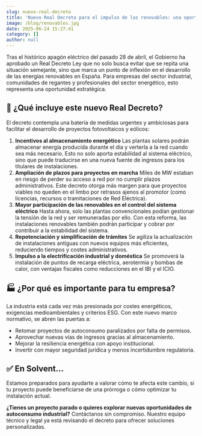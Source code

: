```yaml
---
slug: nuevo-real-decreto
title: 'Nuevo Real Decreto para el impulso de las renovables: una oportunidad clave para la industria española'
image: /blog/renovables.jpg
date: 2025-06-24 15:27:41
category: []
author: null
---
```

Tras el histórico apagón eléctrico del pasado 28 de abril, el Gobierno ha aprobado un Real Decreto Ley que no solo busca evitar que se repita una situación semejante, sino que marca un punto de inflexión en el desarrollo de las energías renovables en España. Para empresas del sector industrial, comunidades de regantes y profesionales del sector energético, esto representa una oportunidad estratégica.

## 🔋 ¿Qué incluye este nuevo Real Decreto?

El decreto contempla una batería de medidas urgentes y ambiciosas para facilitar el desarrollo de proyectos fotovoltaicos y eólicos:

1. **Incentivos al almacenamiento energético** Las plantas solares podrán almacenar energía producida durante el día y verterla a la red cuando sea más necesario. Esto no solo aporta estabilidad al sistema eléctrico, sino que puede traducirse en una nueva fuente de ingresos para los titulares de instalaciones.
1. **Ampliación de plazos para proyectos en marcha** Miles de MW estaban en riesgo de perder su acceso a red por no cumplir plazos administrativos. Este decreto otorga más margen para que proyectos viables no queden en el limbo por retrasos ajenos al promotor (como licencias, recursos o tramitaciones de Red Eléctrica).
1. **Mayor participación de las renovables en el control del sistema eléctrico** Hasta ahora, solo las plantas convencionales podían gestionar la tensión de la red y ser remuneradas por ello. Con esta reforma, las instalaciones renovables también podrán participar y cobrar por contribuir a la estabilidad del sistema.
1. **Repotenciación y simplificación de trámites** Se agiliza la actualización de instalaciones antiguas con nuevos equipos más eficientes, reduciendo tiempos y costes administrativos.
1. **Impulso a la electrificación industrial y doméstica** Se promoverá la instalación de puntos de recarga eléctrica, aerotermia y bombas de calor, con ventajas fiscales como reducciones en el IBI y el ICIO.

## 🏭 ¿Por qué es importante para tu empresa?

La industria está cada vez más presionada por costes energéticos, exigencias medioambientales y criterios ESG. Con este nuevo marco normativo, se abren las puertas a:

- Retomar proyectos de autoconsumo paralizados por falta de permisos.
- Aprovechar nuevas vías de ingresos gracias al almacenamiento.
- Mejorar la resiliencia energética con apoyo institucional.
- Invertir con mayor seguridad jurídica y menos incertidumbre regulatoria.

## ✅ En Solvent...

Estamos preparados para ayudarte a valorar cómo te afecta este cambio, si tu proyecto puede beneficiarse de una prórroga o cómo optimizar tu instalación actual.

**¿Tienes un proyecto parado o quieres explorar nuevas oportunidades de autoconsumo industrial?** Contáctanos sin compromiso. Nuestro equipo técnico y legal ya está revisando el decreto para ofrecer soluciones personalizadas.
